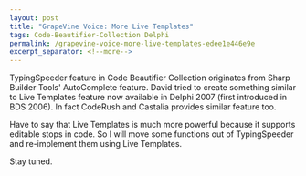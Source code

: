 ```yaml
---
layout: post
title: "GrapeVine Voice: More Live Templates"
tags: Code-Beautifier-Collection Delphi
permalink: /grapevine-voice-more-live-templates-edee1e446e9e
excerpt_separator: <!--more-->
---
```

TypingSpeeder feature in Code Beautifier Collection originates from Sharp Builder Tools' AutoComplete feature. David tried to create something similar to Live Templates feature now available in Delphi 2007 (first introduced in BDS 2006). In fact CodeRush and Castalia provides similar feature too.

Have to say that Live Templates is much more powerful because it supports editable stops in code. So I will move some functions out of TypingSpeeder and re-implement them using Live Templates.

Stay tuned.
<!--more-->